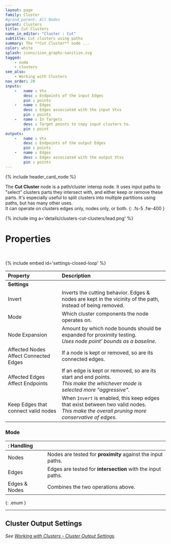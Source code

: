 ```yaml
---
layout: page
family: Cluster
#grand_parent: All Nodes
parent: Clusters
title: Cut Clusters
name_in_editor: "Cluster : Cut"
subtitle: Cut clusters using paths
summary: The **Cut Cluster** node ...
color: white
splash: icons/icon_graphs-sanitize.svg
tagged:
    - node
    - clusters
see_also:
    - Working with Clusters
nav_order: 20
inputs:
    -   name : Vtx
        desc : Endpoints of the input Edges
        pin : points
    -   name : Edges
        desc : Edges associated with the input Vtxs
        pin : points
    -   name : In Targets
        desc : Target points to copy input clusters to.
        pin : point
outputs:
    -   name : Vtx
        desc : Endpoints of the output Edges
        pin : points
    -   name : Edges
        desc : Edges associated with the output Vtxs
        pin : points
---
```


{% include header_card_node %}

The **Cut Cluster** node is a path/cluster interop node. It uses input paths to "select" clusters parts they intersect with, and either keep or remove these parts. It's especially useful to split clusters into multiple partitions using paths, but has many other uses.  
It can operate on clusters edges only, nodes only, or both.
{: .fs-5 .fw-400 } 

{% include img a='details/clusters-cut-clusters/lead.png' %}

# Properties
<br>

{% include embed id='settings-closed-loop' %}

| Property       | Description          |
|:-------------|:------------------|
| **Settings**  | |
| Invert          | Inverts the cutting behavior. Edges & nodes are kept in the vicinity of the path, instead of being removed. |
| Mode          | Which cluster components the node operates on. |
| Node Expansion          | Amount by which node bounds should be expanded for proximity testing.<br>*Uses node point' bounds as a baseline.* |
| Affected Nodes Affect Connected Edges          | If a node is kept or removed, so are its connected edges. 
| Affected Edges Affect Endpoints          | If an edge is kept or removed, so are its start and end points.<br>*This make the whichever mode is selected more "aggressive".* |
| Keep Edges that connect valid nodes          | When `Invert` is enabled, this keep edges that exist between two valid nodes.<br>*This make the overall pruning more conservative of edges.* |

### Mode

|: Handling     ||
|:-------------|:------------------|
| <span class="ebit">Nodes</span>           | Nodes are tested for **proximity** against the input paths. |
| <span class="ebit">Edges</span>           | Edges are tested for **intersection** with the input paths. |
| <span class="ebit">Edges & Nodes</span>           | Combines the two operations above. |
{: .enum }


---
## Cluster Output Settings
*See [Working with Clusters - Cluster Output Settings](/PCGExtendedToolkit/doc-general/working-with-clusters.html#cluster-output-settings).*

